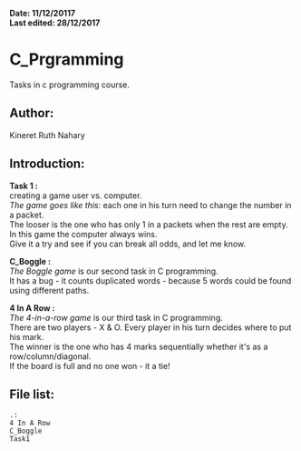 **Date: 11/12/20117**  
**Last edited: 28/12/2017**

C_Prgramming
=
Tasks in c programming course. 

Author:
--
Kineret Ruth Nahary

Introduction:
--
**Task 1 :**      
creating a game user vs. computer.    
*The game goes like this:* each one in his turn need to change the number in a packet.  
The looser is the one who has only 1 in a packets when the rest are empty.  
In this game the computer always wins.   
Give it a try and see if you can break all odds, and let me know.  

**C_Boggle :**  
*The Boggle game* is our second task in C programming.  
It has a bug - it counts duplicated words - because 5 words could be found using different paths.  

**4 In A Row :**  
*The 4-in-a-row game* is our third task in C programming.  
There are two players - X & O. Every player in his turn decides where to put his mark.  
The winner is the one who has 4 marks sequentially whether it's as a row/column/diagonal.  
If the board is full and no one won - it a tie!  

File list:
--

```  
.:    
4 In A Row
C_Boggle
Task1
```
